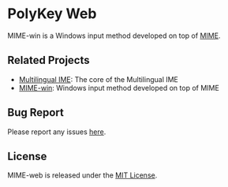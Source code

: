 # PolyKey Web

MIME-win is a Windows input method developed on top of [MIME](https://github.com/Zen-Transform/Multilingual-IME).

## Related Projects

* [Multilingual IME](https://github.com/Zen-Transform/Multilingual-IME): The core of the Multilingual IME
* [MIME-win](https://github.com/Zen-Transform/MIME-win): Windows input method developed on top of MIME

## Bug Report

Please report any issues [here](https://github.com/Zen-Transform/MIME-web/issues).

## License

MIME-web is released under the [MIT License](https://github.com/Zen-Transform/MIME-web/blob/main/LICENSE.txt).

